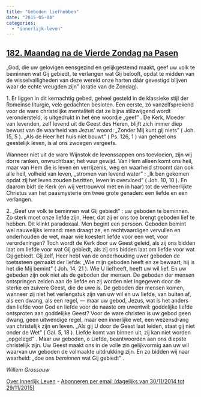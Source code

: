 ```yaml
---
title: "Geboden liefhebben"
date: "2015-05-04"
categories: 
  - "innerlijk-leven"
---
```


## [182\. Maandag na de Vierde Zondag na Pasen](http://ift.tt/1F09JxF)

„God, die uw gelovigen eensgezind en gelijkgestemd maakt, geef uw volk te beminnen wat Gij gebiedt, te verlangen wat Gij belooft, opdat te midden van de wisselvalligheden van deze wereld onze harten dáár gevestigd blijven waar de echte vreugden zijn” (oratie van de Zondag).

1\. Er liggen in dit kernachtig gebed, geheel gesteld in de klassieke stijl der Romeinse liturgie, vele gedachten besloten. Een eerste, zó vanzelfsprekend voor de ware christelijke mentaliteit dat ze bijna stilzwijgend wordt verondersteld, is uitgedrukt in het éne woordje „geef” . De Kerk, Moeder van levenden, zelf levend uit de Geest des Heren, blijft zich immer diep bewust van de waarheid van Jezus' woord: „Zonder Mij kunt gij niets” ( Joh. 15, 5 ). „Als de Heer het huis niet bouwt” ( Ps. 126, 1 ) van geheel ons geestelijk leven, is al ons zwoegen vergeefs.

Wanneer niet uit de ware Wijnstok de levenssappen ons toevloeien, zijn wij dorre ranken, onvruchtbaar, het vuur gewijd. Van Hem alleen komt ons heil, maar van Hem die is leven en verrijzenis, weg en waarheid stroomt dan ook alle heil, volheid van leven, „stromen van levend water” : „Ik ben gekomen opdat zij het leven zouden bezitten, leven in overvloed” ( Joh. 10, 10 ). En daarom bidt de Kerk (en wij vertrouwvol met en in haar) tot de verheerlijkte Christus van het paasmysterie om twee grote genaden: een liefde en een verlangen.

2\. „Geef uw volk te beminnen wat Gij gebiedt” : uw geboden te beminnen. Zo sterk moet onze liefde zijn, Heer, dat zij er ons toe brengt geboden lief te hebben. Dit klinkt paradoxaal. Men begint een persoon. Geboden bemint wel nauwelijks iemand: men draagt ze, en rechtvaardigen vervullen en onderhouden de wet, maar wie koestert liefde voor een wet, voor verordeningen? Toch wordt de Kerk door uw Geest geleid, als zij ons bidden laat om liefde voor wat Gij gebiedt, als zij ons bidden laat om liefde voor wat Gij gebiedt. Gij zelf, Heer hebt van de onderhouding uwer geboden de toetssteen gemaakt der liefde: „Wie mijn geboden heeft en ze bewaart, hij is het die Mij bemint” ( Joh. 14, 21 ). Wie U liefheeft, heeft uw wil lief. En uw gebeden zijn ook niet als de geboden der mensen. De geboden der mensen ontspringen zelden aan de liefde en zij worden niet ingegeven door de sterke en zuivere Geest, die de uwe is. De geboden der mensen komen, wanneer zij niet het verlengstuk zijn van uw wil en uw liefde, van buiten af, als een dwang, als een regel, — maar uw gebod, Jezus, wat is het anders dan liefde voor God en liefde voor de naaste om uwentwil: goddelijke liefde ontsproten aan goddelijke Geest? Voor de ware christen is uw gebod geen dwang, geen uitwendige regel, maar een innerlijke wet, een wezensdrang van christelijk zijn en leven. „Als gij U door de Geest laat leiden, staat gij niet onder de Wet” ( Gal. 5, 18 ). Liefde komt van binnen uit, zij kan niet worden „opgelegd” . Maar uw geboden, o Liefde, beantwoorden aan ons diepste christelijk zijn. Uw Geest maakt ons in de volle zin gelijkvormig aan uw wil waarvan uw geboden de volmaakte uitdrukking zijn. En zo bidden wij naar waarheid: „doe ons _beminnen_ wat Gij gebiedt” .

_Willem Grossouw_

[Over Innerlijk Leven](http://ift.tt/1y6X5mY) - [Abonneren per email (dagelijks van 30/11/2014 tot 29/11/2015)](http://eepurl.com/9P3DT)
